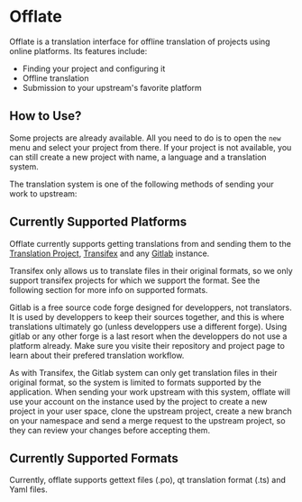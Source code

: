 Offlate
=======

Offlate is a translation interface for offline translation of projects using
online platforms. Its features include:

* Finding your project and configuring it
* Offline translation
* Submission to your upstream's favorite platform

How to Use?
-----------

Some projects are already available. All you need to do is to open the `new`
menu and select your project from there. If your project is not available, you
can still create a new project with name, a language and a translation system.

The translation system is one of the following methods of sending your work to
upstream:

Currently Supported Platforms
-----------------------------

Offlate currently supports getting translations from and sending them to the
[Translation Project](https://translationproject.org),
[Transifex](https://transifex.org) and any [Gitlab](https://gitlab.com)
instance.

Transifex only allows us to translate files in their original formats, so
we only support transifex projects for which we support the format. See the
following section for more info on supported formats.

Gitlab is a free source code forge designed for developpers, not translators.
It is used by developpers to keep their sources together, and this is where
translations ultimately go (unless developpers use a different forge). Using
gitlab or any other forge is a last resort when the developpers do not use
a platform already. Make sure you visite their repository and project page
to learn about their prefered translation workflow.

As with Transifex, the Gitlab system can only get translation files in their
original format, so the system is limited to formats supported by the
application. When sending your work upstream with this system, offlate will
use your account on the instance used by the project to create a new project
in your user space, clone the upstream project, create a new branch on your
namespace and send a merge request to the upstream project, so they can
review your changes before accepting them.

Currently Supported Formats
---------------------------

Currently, offlate supports gettext files (.po), qt translation format (.ts)
and Yaml files.
